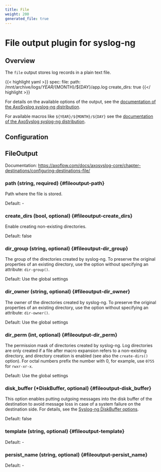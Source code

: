 ```yaml
---
title: File
weight: 200
generated_file: true
---
```


# File output plugin for syslog-ng
## Overview
 The `file` output stores log records in a plain text file.

{{< highlight yaml >}}
spec:
  file:
    path: /mnt/archive/logs/${YEAR}/${MONTH}/${DAY}/app.log
    create_dirs: true
{{</ highlight >}}

For details on the available options of the output, see the [documentation of the AxoSyslog syslog-ng distribution](https://axoflow.com/docs/axosyslog-core/chapter-destinations/configuring-destinations-file/).

For available macros like `${YEAR}/${MONTH}/${DAY}` see the [documentation of the AxoSyslog syslog-ng distribution](https://axoflow.com/docs/axosyslog-core/chapter-manipulating-messages/customizing-message-format/reference-macros/).


## Configuration
## FileOutput

Documentation: https://axoflow.com/docs/axosyslog-core/chapter-destinations/configuring-destinations-file/

### path (string, required) {#fileoutput-path}

Path where the file is stored. 

Default: -

### create_dirs (bool, optional) {#fileoutput-create_dirs}

Enable creating non-existing directories.

Default: false

### dir_group (string, optional) {#fileoutput-dir_group}

The group of the directories created by syslog-ng. To preserve the original properties of an existing directory, use the option without specifying an attribute: `dir-group()`.

Default: Use the global settings

### dir_owner (string, optional) {#fileoutput-dir_owner}

The owner of the directories created by syslog-ng. To preserve the original properties of an existing directory, use the option without specifying an attribute: `dir-owner()`.

Default: Use the global settings

### dir_perm (int, optional) {#fileoutput-dir_perm}

The permission mask of directories created by syslog-ng. Log directories are only created if a file after macro expansion refers to a non-existing directory, and directory creation is enabled (see also the `create-dirs()` option). For octal numbers prefix the number with 0, for example, use `0755` for `rwxr-xr-x`.

Default: Use the global settings

### disk_buffer (*DiskBuffer, optional) {#fileoutput-disk_buffer}

This option enables putting outgoing messages into the disk buffer of the destination to avoid message loss in case of a system failure on the destination side. For details, see the [Syslog-ng DiskBuffer options](../disk_buffer/).

Default: false

### template (string, optional) {#fileoutput-template}

Default: -

### persist_name (string, optional) {#fileoutput-persist_name}

Default: -



